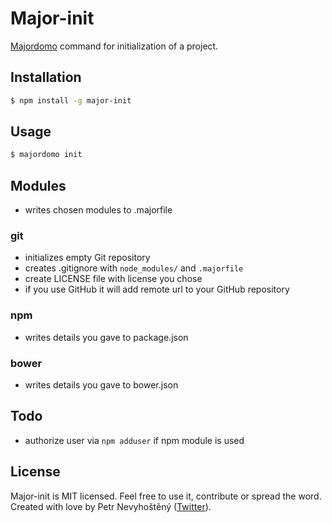 # Major-init

[Majordomo](https://github.com/nevyk/majordomo) command for initialization of a project.

## Installation

```bash
$ npm install -g major-init
```

## Usage

```bash
$ majordomo init
```

## Modules

- writes chosen modules to .majorfile

### git

- initializes empty Git repository
- creates .gitignore with `node_modules/` and `.majorfile`
- create LICENSE file with license you chose
- if you use GitHub it will add remote url to your GitHub repository

### npm

- writes details you gave to package.json

### bower

- writes details you gave to bower.json

## Todo

- authorize user via `npm adduser` if npm module is used

## License

Major-init is MIT licensed. Feel free to use it, contribute or spread the word. Created with love by Petr Nevyhoštěný ([Twitter](https://twitter.com/pnevyk)).
